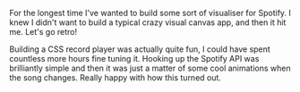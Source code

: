 For the longest time I've wanted to build some sort of visualiser for Spotify. I knew I didn't want to build a typical crazy visual canvas app, and then it hit me. Let's go retro!

Building a CSS record player was actually quite fun, I could have spent countless more hours fine tuning it. Hooking up the Spotify API was brilliantly simple and then it was just a matter of some cool animations when the song changes. Really happy with how this turned out.